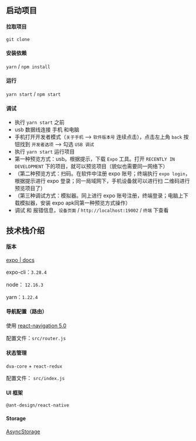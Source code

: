 ## 启动项目

#### 拉取项目

`git clone`

#### 安装依赖

`yarn` / `npm install`

#### 运行

`yarn start` / `npm start`

#### 调试

- 执行 `yarn start` 之前
- usb 数据线连接 手机 和电脑
- 手机打开开发者模式（`关于手机` --> `软件版本号` 连续点击），点击左上角 `back` 按钮找到 `开发者选项` --> 勾选 `USB 调试`
- 执行 `yarn start` 运行项目
- 第一种预览方式：usb。根据提示，下载 `Expo` 工具。打开 `RECENTLY IN DEVELOPMENT` 下的项目，就可以预览项目（貌似也需要同一网络下）
- （第二种预览方式：扫码。在软件中注册 expo 账号；终端执行 `expo login`，根据提示进行 expo 登录；同一局域网下，手机设备就可以进行扫 二维码进行预览项目了）
- （第三种调试方式：模拟器。同上进行 expo 账号注册，终端登录；电脑上下载模拟器，安装 expo apk同第一种预览方式操作）
- 调试 和 报错信息，`设备页面` / `http://localhost:19002` / `终端` 下查看


## 技术栈介绍

#### 版本

[expo | docs](https://docs.expo.io/)

expo-cli：`3.28.4`

node： `12.16.3`

yarn：`1.22.4`

#### 导航配置（路由）

使用 [react-navigation 5.0](https://reactnavigation.org/docs/getting-started)

配置文件：`src/router.js`

#### 状态管理

`dva-core` + `react-redux`

配置文件： `src/index.js`

#### UI 框架

`@ant-design/react-native`

#### Storage

[AsyncStorage](https://react-native-async-storage.github.io/async-storage/docs/usage)